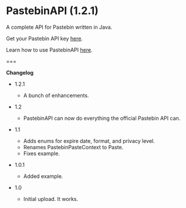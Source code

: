 PastebinAPI (1.2.1)
===========

A complete API for Pastebin written in Java.

Get your Pastebin API key [here](http://pastebin.com/api#1).

Learn how to use PastebinAPI [here](https://github.com/nrubin29/PastebinAPI/blob/master/src/me/nrubin29/pastebinapi/example/Example.java).

===

**Changelog**

* 1.2.1
  * A bunch of enhancements.

* 1.2
  * PastebinAPI can now do everything the official Pastebin API can.

* 1.1 
  * Adds enums for expire date, format, and privacy level. 
  * Renames PastebinPasteContext to Paste. 
  * Fixes example.

* 1.0.1 
  * Added example.

* 1.0
  * Initial upload. It works.